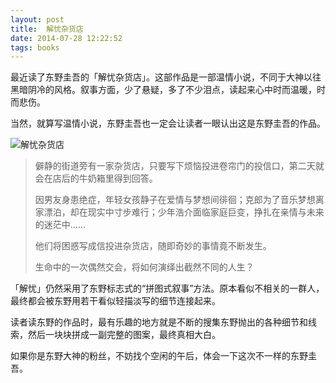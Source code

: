 ```yaml
---
layout: post
title:  解忧杂货店
date: 2014-07-28 12:22:52
tags: books
---
```

最近读了东野圭吾的「解忧杂货店」。这部作品是一部温情小说，不同于大神以往黑暗阴冷的风格。叙事方面，少了悬疑，多了不少泪点，读起来心中时而温暖，时而悲伤。

当然，就算写温情小说，东野圭吾也一定会让读者一眼认出这是东野圭吾的作品。

![解忧杂货店](http://that-boy.qiniudn.com/images/jieyouzahuodian.jpg)

> 僻静的街道旁有一家杂货店，只要写下烦恼投进卷帘门的投信口，第二天就会在店后的牛奶箱里得到回答。
> 
> 因男友身患绝症，年轻女孩静子在爱情与梦想间徘徊；克郎为了音乐梦想离家漂泊，却在现实中寸步难行；少年浩介面临家庭巨变，挣扎在亲情与未来的迷茫中……
> 
> 他们将困惑写成信投进杂货店，随即奇妙的事情竟不断发生。
> 
> 生命中的一次偶然交会，将如何演绎出截然不同的人生？

「解忧」仍然采用了东野标志式的“拼图式叙事”方法。原本看似不相关的一群人，最终都会被东野用若干看似轻描淡写的细节连接起来。

读者读东野的作品时，最有乐趣的地方就是不断的搜集东野抛出的各种细节和线索，然后一块块拼成一副完整的图案，最终真相大白。

如果你是东野大神的粉丝，不妨找个空闲的午后，体会一下这次不一样的东野圭吾。